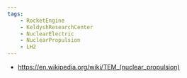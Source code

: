 ```yaml
---
tags:
    - RocketEngine
    - KeldyshResearchCenter
    - NuclearElectric
    - NuclearPropulsion
    - LH2
---
```


 - https://en.wikipedia.org/wiki/TEM_(nuclear_propulsion)